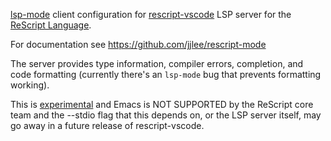 [lsp-mode](https://emacs-lsp.github.io/lsp-mode/) client configuration for
[rescript-vscode](https://github.com/rescript-lang/rescript-vscode) LSP server
for the [ReScript Language](https://rescript-lang.org/).

For documentation see https://github.com/jjlee/rescript-mode

The server provides type information, compiler errors, completion, and code
formatting (currently there's an `lsp-mode` bug that prevents formatting
working).

This is [experimental](https://github.com/jjlee/rescript-mode#support) and Emacs
is NOT SUPPORTED by the ReScript core team and the --stdio flag that this
depends on, or the LSP server itself, may go away in a future release of
rescript-vscode.
